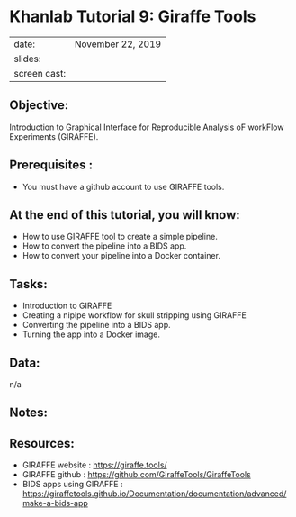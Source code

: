 # Khanlab Tutorial 9: Giraffe Tools

| | |
|-|-|
| date: | November 22, 2019 |
| slides: | |
| screen cast: | |

## Objective:
Introduction to Graphical Interface for Reproducible Analysis oF workFlow Experiments (GIRAFFE).

## Prerequisites :

* You must have a github account to use GIRAFFE tools.


## At the end of this tutorial, you will know:

* How to use GIRAFFE tool to create a simple pipeline.
* How to convert the pipeline into a BIDS app.
* How to convert your pipeline into a Docker container.


## Tasks:

* Introduction to GIRAFFE
* Creating a nipipe workflow for skull stripping using GIRAFFE
* Converting the pipeline into a BIDS app.
* Turning the app into a Docker image.



## Data:

n/a

## Notes:

## Resources:

* GIRAFFE website : https://giraffe.tools/
* GIRAFFE github : https://github.com/GiraffeTools/GiraffeTools
* BIDS apps using GIRAFFE : https://giraffetools.github.io/Documentation/documentation/advanced/make-a-bids-app
